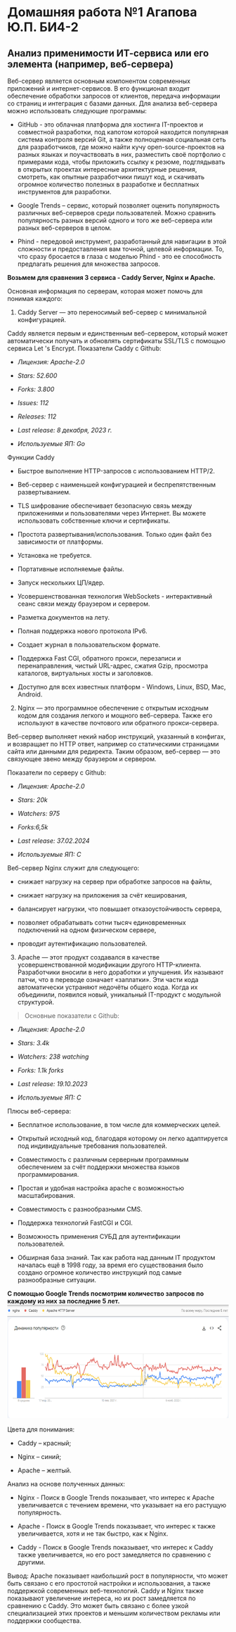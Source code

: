 # Домашняя работа №1 Агапова Ю.П. БИ4-2

## Анализ применимости ИТ-сервиса или его элемента (например, веб-сервера)

Веб-сервер является основным компонентом современных приложений и
интернет-сервисов. В его функционал входит обеспечение обработки
запросов от клиентов, передача информации со страниц и интеграция с
базами данных. Для анализа веб-сервера можно использовать следующие
программы:

- GitHub - это облачная платформа для хостинга IT-проектов и совместной
  разработки, под капотом которой находится популярная система контроля
  версий Git, а также полноценная социальная сеть для разработчиков, где
  можно найти кучу open-source-проектов на разных языках и поучаствовать
  в них, разместить своё портфолио с примерами кода, чтобы приложить
  ссылку к резюме, подглядывать в открытых проектах интересные
  архитектурные решения, смотреть, как опытные разработчики пишут код, и
  скачивать огромное количество полезных в разработке и бесплатных
  инструментов для разработки.

- Google Trends – сервис, который позволяет оценить популярность
  различных веб-серверов среди пользователей. Можно сравнить
  популярность разных версий одного и того же веб-сервера или разных
  веб-серверов в целом.

- Phind - передовой инструмент, разработанный для навигации в этой
  сложности и предоставления вам точной, целевой информации. То, что
  сразу бросается в глаза с моделью Phind - это ее способность
  предлагать решения для множества запросов.

**Возьмем для сравнения 3 сервиса - Caddy Server, Nginx и Apache.**

Основная информация по серверам, которая может помочь для понимая
каждого:

1.  Caddy Server — это переносимый веб-сервер с минимальной
    конфигурацией.

Caddy является первым и единственным веб-сервером, который может автоматически получать и обновлять сертификаты SSL/TLS с помощью сервиса Let 's Encrypt.
Показатели Caddy c Github:

- *Лицензия: Apache-2.0*

- *Stars: 52.600*

- *Forks: 3.800*

- *Issues: 112*

- *Releases: 112*

- *Last release: 8 декабря, 2023 г.*

- *Используемые ЯП: Go*

Функции Caddy

- Быстрое выполнение HTTP-запросов с использованием HTTP/2.

- Веб-сервер с наименьшей конфигурацией и беспрепятственным
  развертыванием.

- TLS шифрование обеспечивает безопасную связь между приложениями и
  пользователями через Интернет. Вы можете использовать собственные
  ключи и сертификаты.

- Простота развертывания/использования. Только один файл без зависимости
  от платформы.

- Установка не требуется.

- Портативные исполняемые файлы.

- Запуск нескольких ЦП/ядер.

- Усовершенствованная технология WebSockets - интерактивный сеанс связи
  между браузером и сервером.

- Разметка документов на лету.

- Полная поддержка нового протокола IPv6.

- Создает журнал в пользовательском формате.

- Поддержка Fast CGI, обратного прокси, перезаписи и перенаправления,
  чистый URL-адрес, сжатия Gzip, просмотра каталогов, виртуальных хосты
  и заголовков.

- Доступно для всех известных платформ - Windows, Linux, BSD, Mac,
  Android.

2.  Nginx — это программное обеспечение с открытым исходным кодом для
    создания легкого и мощного веб-сервера. Также его используют в
    качестве почтового или обратного прокси-сервера.

Веб-сервер выполняет некий набор инструкций, указанный в конфигах, и возвращает по HTTP ответ, например со статическими страницами сайта или данными для редиректа. Таким образом, веб-сервер — это связующее звено между браузером и сервером.

Показатели по серверу с Github:

- *Лицензия: Apache-2.0*

- *Stars: 20k*

- *Watchers: 975*

- *Forks:6,5k*

- *Last release: 37.02.2024*

- *Используемые ЯП: С*

Веб-сервер Nginx служит для следующего:

- снижает нагрузку на сервер при обработке запросов на файлы,

- снижает нагрузку на приложения за счёт кеширования,

- балансирует нагрузки, что повышает отказоустойчивость сервера,

- позволяет обрабатывать сотни тысяч единовременных подключений на одном
  физическом сервере,

- проводит аутентификацию пользователей.

3.  Apache — этот продукт создавался в качестве усовершенствованной
    модификации другого HTTP-клиента. Разработчики вносили в него
    доработки и улучшения. Их называют патчи, что в переводе означает
    «заплатки». Эти части кода автоматически устраняют недочёты общего
    кода. Когда их объединили, появился новый, уникальный IT-продукт с
    модульной структурой.

> Основные показатели с Github:

- *Лицензия: Apache-2.0*

- *Stars: 3.4k*

- *Watchers: 238 watching*

- *Forks: 1.1k forks*

- *Last release: 19.10.2023*

- *Используемые ЯП: С*

Плюсы веб-сервера:

- Бесплатное использование, в том числе для коммерческих целей.

- Открытый исходный код, благодаря которому он легко адаптируется под
  индивидуальные требования пользователей.

- Совместимость с различным серверным программным обеспечением за счёт
  поддержки множества языков программирования.

- Простая и удобная настройка apache с возможностью масштабирования.

- Совместимость с разнообразными CMS.

- Поддержка технологий FastCGI и CGI.

- Возможность применения СУБД для аутентификации пользователей.

- Обширная база знаний. Так как работа над данным IT продуктом началась
  ещё в 1998 году, за время его существования было создано огромное
  количество инструкций под самые разнообразные ситуации.

**C помощью Google Trends посмотрим количество запросов по каждому из них за последние 5 лет.**
<img src="image1.png" style="width:6.49653in;height:2.69097in" />

Цвета для понимания:

- Caddy – красный;

- Nginx – синий;

- Apache – желтый.

Анализ на основе полученных данных:

- Nginx - Поиск в Google Trends показывает, что интерес к Apache
  увеличивается с течением времени, что указывает на его растущую
  популярность.

- Apache - Поиск в Google Trends показывает, что интерес к также
  увеличивается, хотя и не так быстро, как к Nginx.

- Caddy - Поиск в Google Trends показывает, что интерес к Caddy также
  увеличивается, но его рост замедляется по сравнению с другими.

Вывод: Apache показывает наибольший рост в популярности, что может быть
связано с его простотой настройки и использования, а также поддержкой
современных веб-технологий. Caddy и Nginx также показывают увеличение
интереса, но их рост замедляется по сравнению с Caddy. Это может быть
связано с более узкой специализацией этих проектов и меньшим количеством
рекламы или поддержки сообщества.
